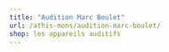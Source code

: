 ```yaml
---
title: "Audition Marc Boulet"
url: /athis-mons/audition-marc-boulet/
shop: les appareils auditifs
---
```

